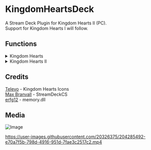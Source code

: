 
# KingdomHeartsDeck
 A Stream Deck Plugin for Kingdom Hearts II (PC).  
 Support for Kingdom Hearts I will follow.

## Functions
<details>
<summary>Kingdom Hearts</summary>
• Refill HP/MP<br />
• Soft Reset<br />
</details>
<details>
<summary>Kingdom Hearts II</summary>
• Refill HP/MP/Drive<br />
• Trigger Valor/Wisdom/Limit/Master/Final/Anti Form<br />
• Trigger 'Revert' from the Command Menu<br />
• Soft Reset<br />
</details>


## Credits
[Televo](https://github.com/Televo/kingdom-hearts-recollection) - Kingdom Hearts Icons  
[Max Branvall](https://github.com/MaxBranvall/StreamDeckCS) - StreamDeckCS  
[erfg12](https://github.com/erfg12/memory.dll) - memory.dll  

## Media
![Image](https://kevin.s-ul.eu/wXX0JOh3.png)

https://user-images.githubusercontent.com/20326375/204285492-e70a7f5b-798d-4916-951d-7fae3c2517c2.mp4
